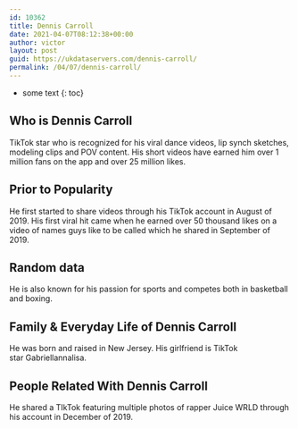 ```yaml
---
id: 10362
title: Dennis Carroll
date: 2021-04-07T08:12:38+00:00
author: victor
layout: post
guid: https://ukdataservers.com/dennis-carroll/
permalink: /04/07/dennis-carroll/
---
```


* some text
{: toc}


## Who is Dennis Carroll



TikTok star who is recognized for his viral dance videos, lip synch sketches, modeling clips and POV content. His short videos have earned him over 1 million fans on the app and over 25 million likes. 

                
                
                
## Prior to Popularity



He first started to share videos through his TikTok account in August of 2019. His first viral hit came when he earned over 50 thousand likes on a video of names guys like to be called which he shared in September of 2019. 

                
                
                
## Random data



He is also known for his passion for sports and competes both in basketball and boxing. 

                
                
                
## Family & Everyday Life of Dennis Carroll



He was born and raised in New Jersey. His girlfriend is TikTok star Gabriellannalisa.

                
                
                
## People Related With Dennis Carroll



He shared a TIkTok featuring multiple photos of rapper Juice WRLD through his account in December of 2019. 

                
              
            
          
          
          